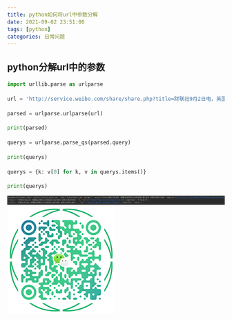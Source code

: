 ```yaml
---
title: python如何将url中参数分解
date: 2021-09-02 23:51:00
tags: [python]
categories: 日常问题
---
```

## python分解url中的参数
``` python
import urllib.parse as urlparse

url = 'http://service.weibo.com/share/share.php?title=财联社9月2日电，英国报告新增38154例新冠肺炎确诊病例，新增178例死亡病例。 &amp;url=https://www.cls.cn/detail/827698&amp;searchPic=false'

parsed = urlparse.urlparse(url)

print(parsed)

querys = urlparse.parse_qs(parsed.query)

print(querys)

querys = {k: v[0] for k, v in querys.items()}

print(querys)
```
![结果](Parameter-Decomposition/result.jpg)
![添加微信](Parameter-Decomposition/WX_QR_code.png)